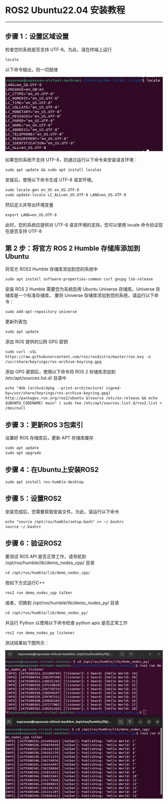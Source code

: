 ROS2 Ubuntu22.04 安装教程
========================
-----------------------------------------
## **步骤 1：设置区域设置**

检查您的系统是否支持 UTF-8。为此，请在终端上运行
```terminal
locale
```
以下命令输出，则一切就绪

![](https://github.com/xuyuxuan666/code/blob/main/ROS/%E5%9B%BE%E7%89%87%E5%8F%8A%E7%BC%93%E5%AD%98/ROS.png)

如果您的系统不支持 UTF-8，则通过运行以下命令来安装语言环境：

```terminal
sudo apt update && sudo apt install locales
```


安装后，使用以下命令生成 UTF-8 语言环境。
```terminal
sudo locale-gen en_US en_US.UTF-8
sudo update-locale LC_ALL=en_US.UTF-8 LANG=en_US.UTF-8
```

然后定义并导出环境变量
```terminal
export LANG=en_US.UTF-8
```

此时，您的系统应提供对 UTF-8 语言环境的支持。您可以使用 locale 命令验证现在是否支持 UTF-8

## **第 2 步：将官方 ROS 2 Humble 存储库添加到 Ubuntu**
将官方 ROS2 Humble 存储库添加到您的系统中
```terminal
sudo apt install software-properties-common curl gnupg lsb-release
```
安装 ROS 2 Humble 需要您为系统启用 Ubuntu Universe 存储库。Universe 存储库是一个标准存储库，
要将 Universe 存储库添加到您的系统，请运行以下命令：
```terminal
sudo add-apt-repository universe
```
更新列表包

```terminal
sudo apt update
```

添加 ROS 提供的公网 GPG 密钥
```terminal
sudo curl -sSL https://raw.githubusercontent.com/ros/rosdistro/master/ros.key -o /usr/share/keyrings/ros-archive-keyring.gpg
```
添加 GPG 密钥后，使用以下命令将 ROS 2 存储库添加到 /etc/apt/sources.list.d/ 目录中

```terminal
echo "deb [arch=$(dpkg --print-architecture) signed-by=/usr/share/keyrings/ros-archive-keyring.gpg] http://packages.ros.org/ros2/ubuntu $(source /etc/os-release && echo $UBUNTU_CODENAME) main" | sudo tee /etc/apt/sources.list.d/ros2.list > /dev/null
```
## **步骤 3：更新ROS 3包索引**
设置好 ROS 存储库后，更新 APT 存储库缓存
```terminal
sudo apt update
sudo apt upgrade
```

## **步骤 4：在Ubuntu上安装ROS2**
```terminal
sudo apt install ros-humble-desktop
```

## **步骤 5：设置ROS2**

安装完成后，您需要获取安装文件。为此，请运行以下命令
```terminal
echo "source /opt/ros/humble/setup.bash" >> ~/.bashrc
source ~/.bashrc
```

## **步骤 6：验证ROS2**
要测试 ROS API 是否正常工作，请导航到 /opt/ros/humble/lib/demo_nodes_cpp/ 目录
```terminal
cd /opt/ros/humble/lib/demo_nodes_cpp/
```
按如下方式运行C++

```terminal
ros2 run demo_nodes_cpp talker
```

或者，切换到 /opt/ros/humble/lib/demo_nodes_py/ 目录
```terminal
cd /opt/ros/humble/lib/demo_nodes_py/
```
并运行 Python 以使用以下命令检查 python apis 是否正常工作
```terminal
ros2 run demo_nodes_py listener
```


测试结果如下图所示：

![](https://github.com/xuyuxuan666/code/blob/main/ROS/%E5%9B%BE%E7%89%87%E5%8F%8A%E7%BC%93%E5%AD%98/ROS2.png)